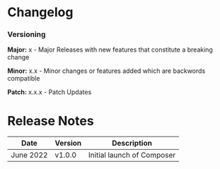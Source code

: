 # Changelog

### Versioning

**Major:** x - Major Releases with new features that constitute a breaking change

**Minor:** x.x - Minor changes or features added which are backwords compatible

**Patch:** x.x.x - Patch Updates

# Release Notes

|  Date | Version  | Description  |
|---|---|---|
| June 2022  | v1.0.0  | Initial launch of Composer
